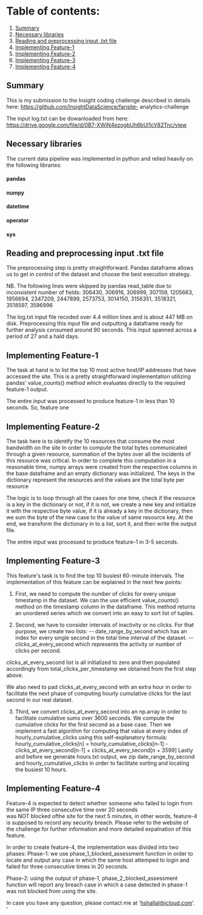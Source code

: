 # Table of contents:
1. [Summary](README.md#Summary)
2. [Necessary libraries](README.md#Necessary-libraries)
3. [Reading and preprocessing input .txt file](README.md#Reading-and-preprocessing-input-.txt-file)
4. [Implementing Feature-1](README.md#Implementing-Feature-1)
5. [Implementing Feature-2](README.md#Implementing-Feature-2)
6. [Implementing Feature-3](README.md#Implementing-Feature-3)
7. [Implementing Feature-4](README.md#Implementing-Feature-4)


## Summary
This is my submission to the Insight coding challenge described in details here: https://github.com/InsightDataScience/fansite-
analytics-challenge

The input log.txt can be dowanloaded from here: https://drive.google.com/file/d/0B7-XWjN4ezogbUh6bUl1cV82Tnc/view

## Necessary libraries

The current data pipeline was implemented in python and relied heavily on the following libraries:

#### pandas
#### numpy
#### datetime
#### operator
#### sys

## Reading and preprocessing input .txt file

The preprocessing step is pretty straightforward. Pandas dataframe allows us to get in control of the dataset and choose the 
best execution strategy. 

NB. The following lines were skipped by pandas read_table due to inconsistent number of fields:
306430, 306916, 306999, 307159, 1205663, 1956694, 2347209, 2447899, 2573753, 3014150, 3156351, 3518321, 3518597, 3596996

The log.txt input file recoded over 4.4 million lines and is about 447 MB on disk. Preprocessing this input file and outputting a dataframe ready for further analysis consumed around 90 seconds. This input spanned across a period of 27 and a hald days.

## Implementing Feature-1

The task at hand is to list the top 10 most active host/IP addresses that have accessed the site.
This is a pretty straightforward implementation utilizing pandas' value_counts() method which evaluates directly to the required feature-1 output.

The entire input was processed to produce feature-1 in less than 10 seconds. So, feature one 

## Implementing Feature-2

The task here is to identify the 10 resources that consume the most bandwidth on the site
In order to compute the total bytes communicated through a given resource, summation of the bytes over all the incidents
of this resource was critical. In order to complete this computation in a reasonable time, numpy arrays were created from
the respective columns in the base dataframe and an empty dictionary was initialized. The keys in the dictionary represent
the resources and the values are the total byte per resource

The logic is to loop through all the cases for one time, check if the resource is a key in the dictionary or not, if it is 
not, we create a new key and initialize it with the respective byte value, if it is already a key in the dictionary, then we 
sum the byte of the new case to the value of same resource key. At the end, we transform the dictionary in to a list, sort 
it, and then write the output file.

The entire input was processed to produce feature-1 in 3-5 seconds.


## Implementing Feature-3

This feature's task is to find the top 10 busiest 60-minute intervals.
The implementation of this feature can be explained in the next few points:

1) First, we need to compute the number of clicks for every unique timestamp in the dataset. We can the use efficient 
value_counts() method on the timestamp column in the dataframe. This method returns an unordered series which we convert into 
an easy to sort list of tuples.

2) Second, we have to consider intervals of inactivity or no clicks. For that purpose, we create two lists:
-- date_range_by_second which has an index for every single second in the total time interval of the dataset.
-- clicks_at_every_second which represents the activity or number of clicks per second. 

clicks_at_every_second list is all initialized to zero and then populated accordingly from total_clicks_per_timestamp we 
obtained from the first step above.

We also need to pad clicks_at_every_second with an extra hour in order to facilitate the next
phase of computing hourly cumulative clicks for the last second in our real dataset.

3) Third, we convert clicks_at_every_second into an np.array in order to facilitate cumulative sums over 3600 seconds.
We compute the cumulative clicks for the first second as a base case. Then we implement a fast algorithm for computing that 
value at every index of hourly_cumulative_clicks using this self-explanatory formula:
hourly_cumulative_clicks[n] = hourly_cumulative_clicks[n-1] - clicks_at_every_second[n-1] + clicks_at_every_second[n + 3599]
Lastly and before we generate hours.txt output, we zip date_range_by_second and hourly_cumulative_clicks in order to 
facilitate sorting and locating the busiest 10 hours.


## Implementing Feature-4

Feature-4 is expected to detect whether someone who failed to login from the same IP three consecutive time over 20 seconds  
was NOT blocked ofthe site for the next 5 minutes, in other words, feature-4 is supposed to record any security breach. 
Please refer to the website of the challenge for further information and more detailed expalnation of this feature.

In order to create feature-4, the implementation was divided into two phases:
Phase-1: we use phase_1_blocked_assessment function in order to locate and output any case in which the same host attemped to login and failed for three consecutive times in 20 seconds. 

Phase-2: using the output of phase-1, phase_2_blocked_assessment function will report any breach case in which a case detected in phase-1 was not blocked from using the site.



In case you have any question, please contact me at 'hshallal@icloud.com'. '
